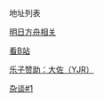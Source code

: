 
<html>
<head>
<meta charset="utf-8">
<title>验证页</title>
</head>

<body>
<strong></strong>
<p>地址列表<p>
<a href="http://www.lxyddice.top/arknightshomework">明日方舟相关</a>
<p><p>
<a href="http://www.bilibili.com">看B站</a>
<p><p>
<a href="http://www.lxyddice.top/bigzuoy">乐子赞助：大佐（YJR）</a>
<p><p>
<a href="http://www.lxyddice.top/talka=1">杂谈#1</a>
  
</body>
</html>
